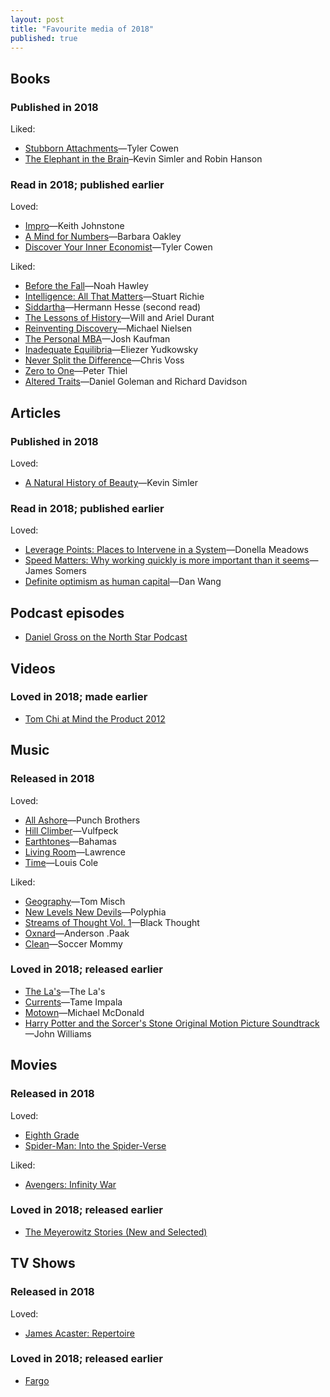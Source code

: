 ```yaml
---
layout: post
title: "Favourite media of 2018"
published: true
---
```


## Books

### Published in 2018

Liked:

* [Stubborn Attachments](https://www.goodreads.com/book/show/31283667-stubborn-attachments)—Tyler Cowen
* [The Elephant in the Brain](https://www.goodreads.com/book/show/28820444-the-elephant-in-the-brain)–Kevin Simler and Robin Hanson

### Read in 2018; published earlier

Loved:

* [Impro](https://www.goodreads.com/book/show/306940.Impro)—Keith Johnstone
* [A Mind for Numbers](https://www.goodreads.com/book/show/18693655-a-mind-for-numbers)—Barbara Oakley
* [Discover Your Inner Economist](https://www.goodreads.com/book/show/700668.Discover_Your_Inner_Economist)—Tyler Cowen

Liked:

- [Before the Fall](https://www.goodreads.com/book/show/40670008-before-the-fall)—Noah Hawley
- [Intelligence: All That Matters](https://www.goodreads.com/book/show/25356335-intelligence)—Stuart Richie
- [Siddartha](https://www.goodreads.com/book/show/11510916-siddartha)—Hermann Hesse (second read)
- [The Lessons of History](https://www.goodreads.com/book/show/174713.The_Lessons_of_History)—Will and Ariel Durant
- [Reinventing Discovery](https://www.goodreads.com/book/show/11667578-reinventing-discovery)—Michael Nielsen
- [The Personal MBA](https://www.goodreads.com/book/show/9512985-the-personal-mba)—Josh Kaufman
- [Inadequate Equilibria](https://www.goodreads.com/book/show/36606376-inadequate-equilibria)—Eliezer Yudkowsky
- [Never Split the Difference](https://www.goodreads.com/book/show/26156469-never-split-the-difference)—Chris Voss
- [Zero to One](https://www.goodreads.com/book/show/18050143-zero-to-one)—Peter Thiel
- [Altered Traits](https://www.goodreads.com/book/show/34272471-altered-traits)—Daniel Goleman and Richard Davidson

## Articles

### Published in 2018

Loved:

* [A Natural History of Beauty](https://meltingasphalt.com/a-natural-history-of-beauty/)—Kevin Simler

### Read in 2018; published earlier

Loved:

* [Leverage Points: Places to Intervene in a System](http://donellameadows.org/archives/leverage-points-places-to-intervene-in-a-system/)—Donella Meadows
* [Speed Matters: Why working quickly is more important than it seems](http://jsomers.net/blog/speed-matters)—James Somers
* [Definite optimism as human capital](https://danwang.co/definite-optimism-as-human-capital/)—Dan Wang

## Podcast episodes

* [Daniel Gross on the North Star Podcast](http://www.perell.com/podcast/daniel-gross)

## Videos

### Loved in 2018; made earlier

* [Tom Chi at Mind the Product 2012](https://vimeo.com/55741515)

## Music

### Released in 2018

Loved:

- [All Ashore](https://open.spotify.com/album/2Jx5MfwDujgz2rFFDVocYl)—Punch Brothers
- [Hill Climber](https://open.spotify.com/album/23jJjnLWnkYfK7E50Kmbcm)—Vulfpeck
- [Earthtones](https://open.spotify.com/album/1K3XPBfAfPO7jJhqTq4xME)—Bahamas
- [Living Room](https://open.spotify.com/album/0cI6FYd7CETgvwLQ8j7Y8P)—Lawrence
- [Time](https://open.spotify.com/album/0WbNyHNpkxpqscNWiiEhZS)—Louis Cole

Liked:

* [Geography](https://open.spotify.com/album/28enuddLPEA914scE6Drvk)—Tom Misch
* [New Levels New Devils](https://open.spotify.com/album/7GhytR6ZMWetf1jxAzITtG)—Polyphia
* [Streams of Thought Vol. 1](https://open.spotify.com/album/0E1kct2Ie9sbN4OufHHffW)—Black Thought
* [Oxnard](https://open.spotify.com/album/3rqqwtJE89WoWvMyPTvbZc)—Anderson .Paak
* [Clean](https://open.spotify.com/album/36NLDBi2kX7XRHnyLzLOS8)—Soccer Mommy

### Loved in 2018; released earlier

- [The La's](https://open.spotify.com/album/4tCf15W7qHi3jE0PdljddW)—The La's
- [Currents](https://open.spotify.com/album/79dL7FLiJFOO0EoehUHQBv)—Tame Impala
- [Motown](https://open.spotify.com/album/6GGLCPU6muUmk6kNU2MxG4)—Michael McDonald
- [Harry Potter and the Sorcer's Stone Original Motion Picture Soundtrack](https://open.spotify.com/album/6zeHM5CV0CjcS0K8ouWE4N)—John Williams

## Movies

### Released in 2018

Loved:

* [Eighth Grade](https://www.imdb.com/title/tt7014006/)
* [Spider-Man: Into the Spider-Verse](https://www.imdb.com/title/tt4633694/)

Liked:

* [Avengers: Infinity War](https://www.imdb.com/title/tt4154756)

### Loved in 2018; released earlier

- [The Meyerowitz Stories (New and Selected)](https://www.imdb.com/title/tt5536736)

## TV Shows

### Released in 2018

Loved:

- [James Acaster: Repertoire](https://www.imdb.com/title/tt7818686/)

### Loved in 2018; released earlier

- [Fargo](https://www.imdb.com/title/tt2802850)
